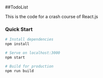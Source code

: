 ##TodoList

This is the code for a crash course of React.js

### Quick Start

```bash
# Install dependencies
npm install

# Serve on localhost:3000
npm start

# Build for production
npm run build
```